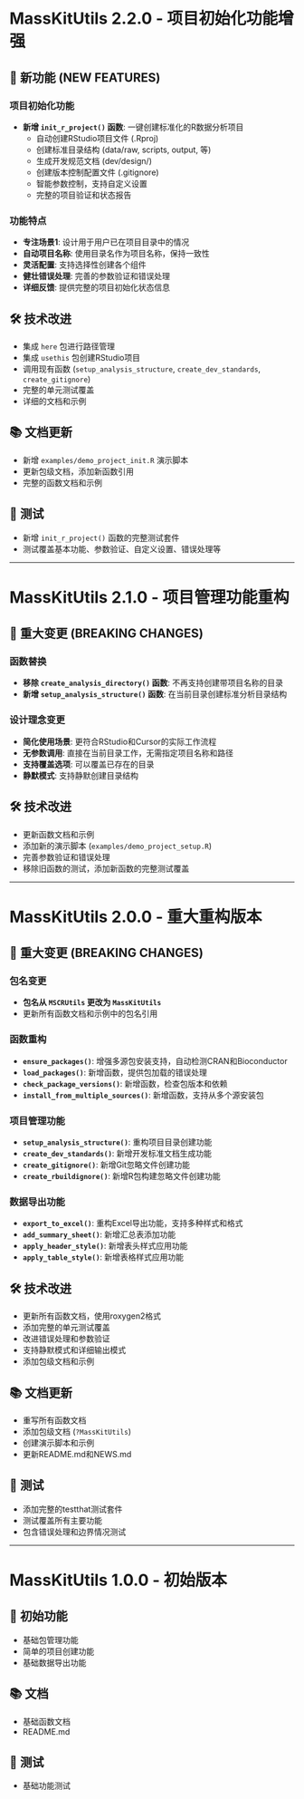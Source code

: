 # MassKitUtils 2.2.0 - 项目初始化功能增强

## 🎉 新功能 (NEW FEATURES)

### 项目初始化功能
- **新增 `init_r_project()` 函数**: 一键创建标准化的R数据分析项目
  - 自动创建RStudio项目文件 (.Rproj)
  - 创建标准目录结构 (data/raw, scripts, output, 等)
  - 生成开发规范文档 (dev/design/)
  - 创建版本控制配置文件 (.gitignore)
  - 智能参数控制，支持自定义设置
  - 完整的项目验证和状态报告

### 功能特点
- **专注场景1**: 设计用于用户已在项目目录中的情况
- **自动项目名称**: 使用目录名作为项目名称，保持一致性
- **灵活配置**: 支持选择性创建各个组件
- **健壮错误处理**: 完善的参数验证和错误处理
- **详细反馈**: 提供完整的项目初始化状态信息

## 🛠️ 技术改进
- 集成 `here` 包进行路径管理
- 集成 `usethis` 包创建RStudio项目
- 调用现有函数 (`setup_analysis_structure`, `create_dev_standards`, `create_gitignore`)
- 完整的单元测试覆盖
- 详细的文档和示例

## 📚 文档更新
- 新增 `examples/demo_project_init.R` 演示脚本
- 更新包级文档，添加新函数引用
- 完整的函数文档和示例

## 🧪 测试
- 新增 `init_r_project()` 函数的完整测试套件
- 测试覆盖基本功能、参数验证、自定义设置、错误处理等

---

# MassKitUtils 2.1.0 - 项目管理功能重构

## 🚨 重大变更 (BREAKING CHANGES)

### 函数替换
- **移除 `create_analysis_directory()` 函数**: 不再支持创建带项目名称的目录
- **新增 `setup_analysis_structure()` 函数**: 在当前目录创建标准分析目录结构

### 设计理念变更
- **简化使用场景**: 更符合RStudio和Cursor的实际工作流程
- **无参数调用**: 直接在当前目录工作，无需指定项目名称和路径
- **支持覆盖选项**: 可以覆盖已存在的目录
- **静默模式**: 支持静默创建目录结构

## 🛠️ 技术改进
- 更新函数文档和示例
- 添加新的演示脚本 (`examples/demo_project_setup.R`)
- 完善参数验证和错误处理
- 移除旧函数的测试，添加新函数的完整测试覆盖

---

# MassKitUtils 2.0.0 - 重大重构版本

## 🚨 重大变更 (BREAKING CHANGES)

### 包名变更
- **包名从 `MSCRUtils` 更改为 `MassKitUtils`**
- 更新所有函数文档和示例中的包名引用

### 函数重构
- **`ensure_packages()`**: 增强多源包安装支持，自动检测CRAN和Bioconductor
- **`load_packages()`**: 新增函数，提供包加载的错误处理
- **`check_package_versions()`**: 新增函数，检查包版本和依赖
- **`install_from_multiple_sources()`**: 新增函数，支持从多个源安装包

### 项目管理功能
- **`setup_analysis_structure()`**: 重构项目目录创建功能
- **`create_dev_standards()`**: 新增开发标准文档生成功能
- **`create_gitignore()`**: 新增Git忽略文件创建功能
- **`create_rbuildignore()`**: 新增R包构建忽略文件创建功能

### 数据导出功能
- **`export_to_excel()`**: 重构Excel导出功能，支持多种样式和格式
- **`add_summary_sheet()`**: 新增汇总表添加功能
- **`apply_header_style()`**: 新增表头样式应用功能
- **`apply_table_style()`**: 新增表格样式应用功能

## 🛠️ 技术改进
- 更新所有函数文档，使用roxygen2格式
- 添加完整的单元测试覆盖
- 改进错误处理和参数验证
- 支持静默模式和详细输出模式
- 添加包级文档和示例

## 📚 文档更新
- 重写所有函数文档
- 添加包级文档 (`?MassKitUtils`)
- 创建演示脚本和示例
- 更新README.md和NEWS.md

## 🧪 测试
- 添加完整的testthat测试套件
- 测试覆盖所有主要功能
- 包含错误处理和边界情况测试

---

# MassKitUtils 1.0.0 - 初始版本

## 🎉 初始功能
- 基础包管理功能
- 简单的项目创建功能
- 基础数据导出功能

## 📚 文档
- 基础函数文档
- README.md

## 🧪 测试
- 基础功能测试
